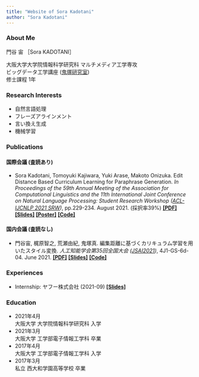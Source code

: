 ```yaml
---
title: "Website of Sora Kadotani"
author: "Sora Kadotani"
---
```


### About Me
門谷 宙 ［Sora KADOTANI］

大阪大学大学院情報科学研究科 マルチメディア工学専攻 \
ビッグデータ工学講座
([鬼塚研究室](http://www-bigdata.ist.osaka-u.ac.jp/ja/home/)) \
修士課程 1年


### Research Interests
* 自然言語処理
* フレーズアラインメント
* 言い換え生成
* 機械学習


### Publications
#### 国際会議 (査読あり)
* Sora Kadotani, Tomoyuki Kajiwara, Yuki Arase, Makoto Onizuka.
  Edit Distance Based Curriculum Learning for Paraphrase Generation.
  *In Proceedings of the 59th Annual Meeting of the Association for Computational Linguistics and the 11th International Joint Conference on Natural Language Processing: Student Research Workshop
  ([ACL-IJCNLP 2021 SRW](https://sites.google.com/view/acl-ijcnlp-2021-srw/))*, pp.229-234. August 2021. (採択率39%)
  **[[PDF]](https://aclanthology.org/2021.acl-srw.24/)**
  **[[Slides]](/pdf/acl2021srw_slides.pdf)**
  **[[Poster]](/pdf/acl2021srw_poster.pdf)**
  **[[Code]](https://github.com/kadotani-ist/cl_paraphrase)**

#### 国内会議 (査読なし)
* 門谷宙, 梶原智之, 荒瀬由紀, 鬼塚真.
  編集距離に基づくカリキュラム学習を用いたスタイル変換.
  *人工知能学会第35回全国大会 ([JSAI2021](https://www.ai-gakkai.or.jp/jsai2021/))*, 4J1-GS-6d-04. June 2021.
  **[[PDF]](https://www.jstage.jst.go.jp/article/pjsai/JSAI2021/0/JSAI2021_4J1GS6d04/_article/-char/ja/)**
  **[[Slides]](/pdf/jsai2021_slides.pdf)**
  **[[Code]](https://github.com/kadotani-ist/cl_paraphrase)**


### Experiences
* Internship: ヤフー株式会社 (2021-09)
  **[[Slides]](/pdf/yahoo_slides.pdf)**


### Education
* 2021年4月  \
  大阪大学 大学院情報科学研究科 入学
* 2021年3月  \
  大阪大学 工学部電子情報工学科 卒業
* 2017年4月  \
  大阪大学 工学部電子情報工学科 入学
* 2017年3月  \
  私立 西大和学園高等学校 卒業
